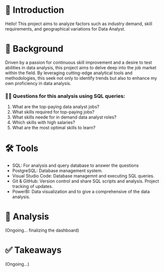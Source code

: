 # 👋 Introduction

Hello!  This project aims to analyze factors such as industry demand, skill requirements, and geographical variations for Data Analyst. 


# 📖 Background
Driven by a passion for continuous skill improvement and a desire to test  abilities in data analysis, this project aims to delve deep into the job market  within the field. By leveraging cutting-edge analytical tools and methodologies, this seek not only to identify trends but also to enhance my own proficiency in data analysis. 

### 🤔💭 Questions for this analysis using SQL queries:

1. What are the top-paying data analyst jobs?
2. What skills required for top-paying jobs?
3. What skills neede for in demand data analyst roles?
4. Which skills with high salaries?
5. What are the most optimal skills to learn?

# 🛠️ Tools
- SQL: For analysis and query database to answer the questions
 - PostgreSQL: Database management system.
 - Visual Studio Code: Database managemnt and executing SQL queries.
 - Git & GitHub: Version control and share SQL scripts and analysis. Project tracking of updates.
 - PowerBI: Data visualization and to give a comprehensive of the data analysis.

 # 🔎 Analysis

 (Ongoing... finalizing the dashboard)

 
 # ✅  Takeaways
(Ongoing...)

